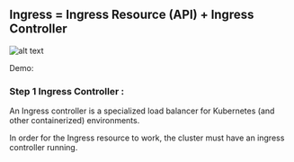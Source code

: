 ## Ingress = Ingress Resource (API) + Ingress Controller 

![alt text](https://github.com/parane/manulife-aks-training/raw/main/images/Ingress.JPG)

Demo:

### Step 1 Ingress Controller :

An Ingress controller is a specialized load balancer for Kubernetes (and other containerized)
environments.

In order for the Ingress resource to work, the cluster must have an ingress controller running.


